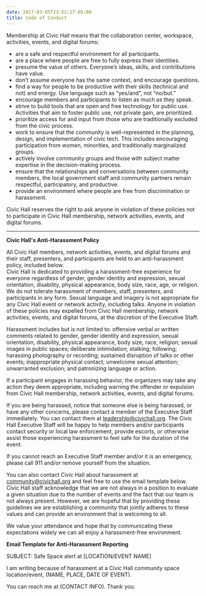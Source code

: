 ```yaml
---
date: 2017-03-05T23:52:17-05:00
title: Code of Conduct
---
```

Membership at Civic Hall means that the collaboration center, workspace, activities, events, and digital forums:  

*   are a safe and respectful environment for all participants.
*   are a place where people are free to fully express their identities.
*   presume the value of others. Everyone’s ideas, skills, and contributions have value.
*   don’t assume everyone has the same context, and encourage questions.
*   find a way for people to be productive with their skills (technical and not) and energy. Use language such as “yes/and”, not “no/but.”
*   encourage members and participants to listen as much as they speak.
*   strive to build tools that are open and free technology for public use. Activities that aim to foster public use, not private gain, are prioritized.
*   prioritize access for and input from those who are traditionally excluded from the civic process.
*   work to ensure that the community is well-represented in the planning, design, and implementation of civic tech. This includes encouraging participation from women, minorities, and traditionally marginalized groups.
*   actively involve community groups and those with subject matter expertise in the decision-making process.
*   ensure that the relationships and conversations between community members, the local government staff and community partners remain respectful, participatory, and productive.
*   provide an environment where people are free from discrimination or harassment.

<span style="background-color:transparent">Civic Hall reserves the right to ask anyone in violation of these policies not to participate in Civic Hall membership, network activities, events, and digital forums.</span>  

* * *

**Civic Hall's Anti-Harassment Policy**

All Civic Hall members, network activities, events, and digital forums and their staff, presenters, and participants are held to an anti-harassment policy, included below.  
Civic Hall is dedicated to providing a harassment-free experience for everyone regardless of gender, gender identity and expression, sexual orientation, disability, physical appearance, body size, race, age, or religion. We do not tolerate harassment of members, staff, presenters, and participants in any form. Sexual language and imagery is not appropriate for any Civic Hall event or network activity, including talks. Anyone in violation of these policies may expelled from Civic Hall membership, network activities, events, and digital forums, at the discretion of the Executive Staff.  

Harassment includes but is not limited to: offensive verbal or written comments related to gender, gender identity and expression, sexual orientation, disability, physical appearance, body size, race, religion; sexual images in public spaces; deliberate intimidation; stalking; following; harassing photography or recording; sustained disruption of talks or other events; inappropriate physical contact; unwelcome sexual attention; unwarranted exclusion; and patronizing language or action.  

If a participant engages in harassing behavior, the organizers may take any action they deem appropriate, including warning the offender or expulsion from Civic Hall membership, network activities, events, and digital forums.  

If you are being harassed, notice that someone else is being harassed, or have any other concerns, please contact a member of the Executive Staff immediately. You can contact them at [leadership@civichall.org](mailto:leadership@civichall.org). The Civic Hall Executive Staff will be happy to help members and/or participants contact security or local law enforcement, provide escorts, or otherwise assist those experiencing harassment to feel safe for the duration of the event.  

If you cannot reach an Executive Staff member and/or it is an emergency, please call 911 and/or remove yourself from the situation.  

You can also contact Civic Hall about harassment at [community@civichall.org](mailto:community@civichall.org) and feel free to use the email template below. Civic Hall staff acknowledge that we are not always in a position to evaluate a given situation due to the number of events and the fact that our team is not always present. However, we are hopeful that by providing these guidelines we are establishing a community that jointly adheres to these values and can provide an environment that is welcoming to all.  

We value your attendance and hope that by communicating these expectations widely we can all enjoy a harassment-free environment.  

**Email Template for Anti-Harassment Reporting**  

SUBJECT: Safe Space alert at [LOCATION/EVENT NAME]  

I am writing because of harassment at a Civic Hall community space location/event, (NAME, PLACE, DATE OF EVENT).  

You can reach me at (CONTACT INFO). Thank you.  
